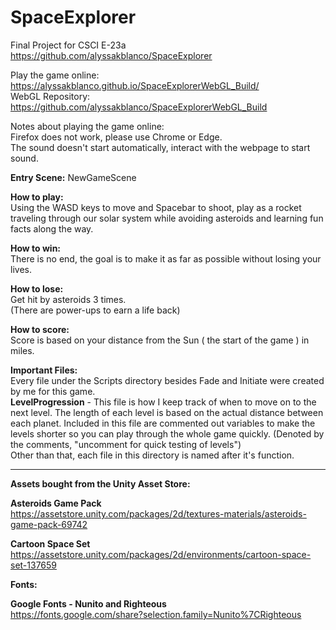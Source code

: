 # SpaceExplorer
Final Project for CSCI E-23a <br/>
https://github.com/alyssakblanco/SpaceExplorer

Play the game online:
https://alyssakblanco.github.io/SpaceExplorerWebGL_Build/ <br/>
WebGL Repository: https://github.com/alyssakblanco/SpaceExplorerWebGL_Build

Notes about playing the game online: <br/>
Firefox does not work, please use Chrome or Edge. <br/>
The sound doesn't start automatically, interact with the webpage to start sound.

<b>Entry Scene:</b> NewGameScene

<b>How to play:</b> <br/>
Using the WASD keys to move and Spacebar to shoot, play as a rocket traveling through our solar system while avoiding asteroids and learning fun facts along the way. 

<b>How to win:</b> <br/>
There is no end, the goal is to make it as far as possible without losing your lives.

<b>How to lose:</b> <br/>
Get hit by asteroids 3 times. <br/>
(There are power-ups to earn a life back)

<b>How to score:</b> <br/>
Score is based on your distance from the Sun ( the start of the game ) in miles.

<b>Important Files:</b> <br/>
Every file under the Scripts directory besides Fade and Initiate were created by me for this game.
<br/>
<b>LevelProgression</b> - This file is how I keep track of when to move on to the next level. The length of each level is based on the actual distance between each planet. Included in this file are commented out variables to make the levels shorter so you can play through the whole game quickly. (Denoted by the comments, "uncomment for quick testing of levels")
<br/>
Other than that, each file in this directory is named after it's function.


-----------------------------------------

<b>Assets bought from the Unity Asset Store:</b>

<b>Asteroids Game Pack</b> <br/>
https://assetstore.unity.com/packages/2d/textures-materials/asteroids-game-pack-69742

<b>Cartoon Space Set</b> <br/>
https://assetstore.unity.com/packages/2d/environments/cartoon-space-set-137659

<b>Fonts:</b>

<b>Google Fonts - Nunito and Righteous</b> <br/>
https://fonts.google.com/share?selection.family=Nunito%7CRighteous
